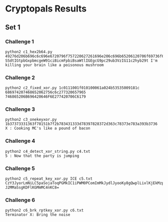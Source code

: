 # Cryptopals Results

## Set 1

### Challenge 1
```
python2 c1_hex2b64.py 49276d206b696c6c696e6720796f757220627261696e206c696b65206120706f69736f6e6f7573206d757368726f6f6d
SSdtIGtpbGxpbmcgeW91ciBicmFpbiBsaWtlIGEgcG9pc29ub3VzIG11c2hyb29t I'm killing your brain like a poisonous mushroom
```

### Challenge 2
```
python2 c2_fixed_xor.py 1c0111001f010100061a024b53535009181c 686974207468652062756c6c277320657965
746865206B696420646F6E277420706C6179
```

### Challenge 3
```
python2 c3_onekeyxor.py 1b37373331363f78151b7f2b783431333d78397828372d363c78373e783a393b3736
X : Cooking MC's like a pound of bacon
```

### Challenge 4
```
python2 c4_detect_xor_string.py c4.txt
5 : Now that the party is jumping

```

### Challenge 5
```
python2 c5_repeat_key_xor.py ICE c5.txt
CzY3JyorLmNiLC5paSojaToqPGMkIC1iPWM0PComImMkJydlJyooKy8gQwplLixlKjEkMzplPisg
J2MMaSsgKDFlKGMmMC4nKC8=

```

### Challenge 6
```
python2 c6_brk_rptkey_xor.py c6.txt
Terminator X: Bring the noise
```
